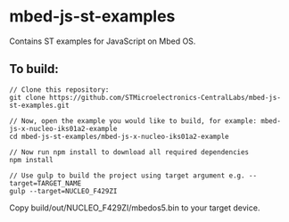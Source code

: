 # mbed-js-st-examples
Contains ST examples for JavaScript on Mbed OS.


## To build:


```
// Clone this repository:
git clone https://github.com/STMicroelectronics-CentralLabs/mbed-js-st-examples.git

// Now, open the example you would like to build, for example: mbed-js-x-nucleo-iks01a2-example
cd mbed-js-st-examples/mbed-js-x-nucleo-iks01a2-example

// Now run npm install to download all required dependencies
npm install

// Use gulp to build the project using target argument e.g. --target=TARGET_NAME
gulp --target=NUCLEO_F429ZI
```

Copy build/out/NUCLEO_F429ZI/mbedos5.bin to your target device.
